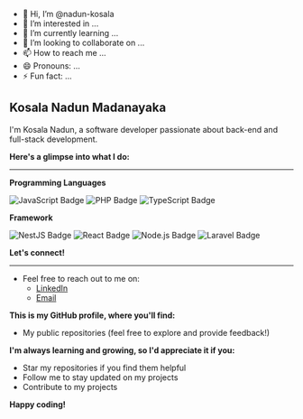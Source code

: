 - 👋 Hi, I’m @nadun-kosala
- 👀 I’m interested in ...
- 🌱 I’m currently learning ...
- 💞️ I’m looking to collaborate on ...
- 📫 How to reach me ...
- 😄 Pronouns: ...
- ⚡ Fun fact: ...

## Kosala Nadun Madanayaka

I'm Kosala Nadun, a software developer passionate about back-end and full-stack development.

**Here's a glimpse into what I do:**
<hr>

**Programming Languages**

![JavaScript Badge](https://img.shields.io/badge/JavaScript-F7DF1E?logo=javascript&logoColor=000&style=flat-square)
![PHP Badge](https://img.shields.io/badge/PHP-777BB4?logo=php&logoColor=fff&style=flat-square)
![TypeScript Badge](https://img.shields.io/badge/TypeScript-3178C6?logo=typescript&logoColor=fff&style=flat-square)

**Framework**

![NestJS Badge](https://img.shields.io/badge/NestJS-E0234E?logo=nestjs&logoColor=fff&style=flat-square)
![React Badge](https://img.shields.io/badge/React-61DAFB?logo=react&logoColor=000&style=flat-square)
![Node.js Badge](https://img.shields.io/badge/Node.js-5FA04E?logo=nodedotjs&logoColor=fff&style=flat-square)
![Laravel Badge](https://img.shields.io/badge/Laravel-FF2D20?logo=laravel&logoColor=fff&style=flat-square)

**Let's connect!**
<hr>

* Feel free to reach out to me on:
    * [LinkedIn](https://www.linkedin.com/in/kosala-nadun)
    * [Email](kosala.nadun2@gmail.com)

**This is my GitHub profile, where you'll find:**

* My public repositories (feel free to explore and provide feedback!)

**I'm always learning and growing, so I'd appreciate it if you:**

* Star my repositories if you find them helpful
* Follow me to stay updated on my projects
* Contribute to my projects

**Happy coding!**
